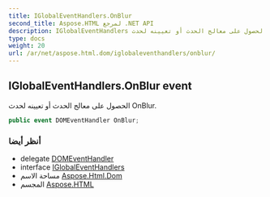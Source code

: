 ```yaml
---
title: IGlobalEventHandlers.OnBlur
second_title: Aspose.HTML لمرجع .NET API
description: IGlobalEventHandlers حدث. الحصول على معالج الحدث أو تعيينه لحدث OnBlur.
type: docs
weight: 20
url: /ar/net/aspose.html.dom/iglobaleventhandlers/onblur/
---
```

## IGlobalEventHandlers.OnBlur event

الحصول على معالج الحدث أو تعيينه لحدث OnBlur.

```csharp
public event DOMEventHandler OnBlur;
```

### أنظر أيضا

* delegate [DOMEventHandler](../../../aspose.html.dom.events/domeventhandler/)
* interface [IGlobalEventHandlers](../)
* مساحة الاسم [Aspose.Html.Dom](../../iglobaleventhandlers/)
* المجسم [Aspose.HTML](../../../)


